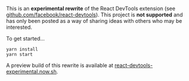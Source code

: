 This is an **experimental rewrite** of the React DevTools extension (see [github.com/facebook/react-devtools](https://github.com/facebook/react-devtools)). This project is **not supported** and has only been posted as a way of sharing ideas with others who may be interested.

To get started...
```
yarn install
yarn start
```

A preview build of this rewrite is available at [react-devtools-experimental.now.sh](https://react-devtools-experimental.now.sh/).
